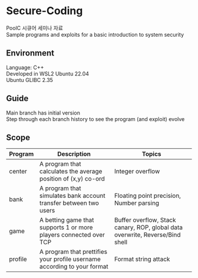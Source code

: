 # Secure-Coding
PoolC 시큐어 세미나 자료  
Sample programs and exploits for a basic introduction to system security

## Environment
Language: C++  
Developed in WSL2 Ubuntu 22.04  
Ubuntu GLIBC 2.35

## Guide
Main branch has initial version  
Step through each branch history to see the program (and exploit) evolve

## Scope
| Program | Description | Topics |
| --- | --- | --- |
| center | A program that calculates the average position of (x,y) co-ord | Integer overflow |
| bank | A program that simulates bank account transfer between two users | Floating point precision, Number parsing |
| game | A betting game that supports 1 or more players connected over TCP | Buffer overflow, Stack canary, ROP, global data overwrite, Reverse/Bind shell |
| profile | A program that prettifies your profile username according to your format | Format string attack |
